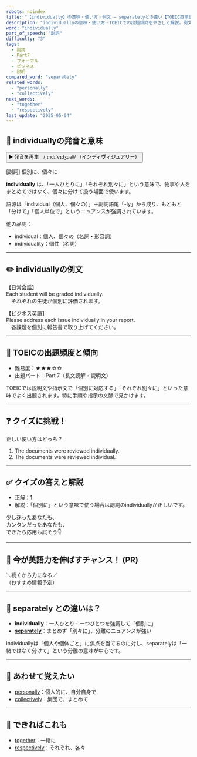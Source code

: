 ```yaml
---
robots: noindex
title: "【individually】の意味・使い方・例文 ― separatelyとの違い【TOEIC英単語】"
description: "individuallyの意味・使い方・TOEICでの出題傾向をやさしく解説。例文・クイズ付きでseparatelyとの違いもわかりやすく学べます。"
word: "individually"
part_of_speech: "副詞"
difficulty: "3"
tags:
  - 副詞
  - Part7
  - フォーマル
  - ビジネス
  - 説明
compared_word: "separately"
related_words:
  - "personally"
  - "collectively"
next_words:
  - "together"
  - "respectively"
last_update: "2025-05-04"
---
```


## 🔰 individuallyの発音と意味

<button class="play-audio" onclick="playTTS('individually')">
  <span class="play-audio-main">
    ▶️ 発音を再生　/ˌɪndɪˈvɪdʒuəli/
  </span>
  <span class="play-audio-sub">
    （インディヴィジュアリー）
  </span>
</button>

[副詞] 個別に、個々に

**individually** は、「一人ひとりに」「それぞれ別々に」という意味で、物事や人をまとめてではなく、個々に分けて扱う場面で使います。

語源は「individual（個人、個々の）」＋副詞語尾「-ly」から成り、もともと「分けて」「個人単位で」というニュアンスが強調されています。

他の品詞：  
- individual：個人、個々の（名詞・形容詞）
- individuality：個性（名詞）

---

## ✏️ individuallyの例文

【日常会話】  
Each student will be graded individually.  
　それぞれの生徒が個別に評価されます。

【ビジネス英語】  
Please address each issue individually in your report.  
　各課題を個別に報告書で取り上げてください。

---

## 🎯 TOEICの出題頻度と傾向

- 難易度：★★★☆☆
- 出題パート：Part 7（長文読解・説明文）

TOEICでは説明文や指示文で「個別に対応する」「それぞれ別々に」といった意味でよく出題されます。特に手順や指示の文脈で見かけます。

---

## ❓ クイズに挑戦！

正しい使い方はどっち？

1. The documents were reviewed individually.  
2. The documents were reviewed individual.

---

## ✅ クイズの答えと解説

- 正解：**1**
- 解説：「個別に」という意味で使う場合は副詞のindividuallyが正しいです。

少し迷ったあなたも、  
カンタンだったあなたも、  
できたら応用も試そう👇️

---

## 🚀 今が英語力を伸ばすチャンス！ (PR)

<div class="info-center">
＼続くから力になる／<br>  
（おすすめ情報予定）
</div>

---

## 🤔  separately との違いは？

- **individually**：一人ひとり・一つひとつを強調して「個別に」
- **[separately](/word/separately)**：まとめず「別々に」、分離のニュアンスが強い

individuallyは「個人や個体ごと」に焦点を当てるのに対し、separatelyは「一緒ではなく分けて」という分離の意味が中心です。

---

## 🧩 あわせて覚えたい

- [personally](/word/personally)：個人的に、自分自身で
- [collectively](/word/collectively)：集団で、まとめて

---

## 📖 できればこれも

- [together](/word/together)：一緒に
- [respectively](/word/respectively)：それぞれ、各々

<!-- cvid: aid44_bid33 -->
